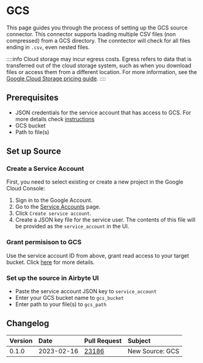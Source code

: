 # GCS

This page guides you through the process of setting up the GCS source connector. This connector supports loading multiple CSV files (non compressed) from a GCS directory. The conntector will check for all files ending in `.csv`, even nested files.

::::info
Cloud storage may incur egress costs. Egress refers to data that is transferred out of the cloud storage system, such as when you download files or access them from a different location. For more information, see the [Google Cloud Storage pricing guide](https://cloud.google.com/storage/pricing).
::::

## Prerequisites

* JSON credentials for the service account that has access to GCS. For more details check [instructions](https://cloud.google.com/iam/docs/creating-managing-service-accounts)
* GCS bucket
* Path to file(s)

## Set up Source

### Create a Service Account

First, you need to select existing or create a new project in the Google Cloud Console:

1. Sign in to the Google Account.
2. Go to the [Service Accounts](https://console.developers.google.com/iam-admin/serviceaccounts) page.
3. Click `Create service account`.
4. Create a JSON key file for the service user. The contents of this file will be provided as the `service_account` in the UI.

### Grant permisison to GCS

Use the service account ID from above, grant read access to your target bucket. Click [here](https://cloud.google.com/storage/docs/access-control/using-iam-permissions) for more details.

### Set up the source in Airbyte UI

* Paste the service account JSON key to `service_account`
* Enter your GCS bucket name to `gcs_bucket`
* Enter path to your file(s) to `gcs_path`

## Changelog
| Version | Date       | Pull Request                                             | Subject                     |
| :------ | :--------- | :------------------------------------------------------- | :-------------------------- |
| 0.1.0   | 2023-02-16 | [23186](https://github.com/airbytehq/airbyte/pull/23186) | New Source: GCS             |
